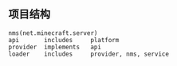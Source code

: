 ## 项目结构

    nms(net.minecraft.server)
    api       includes     platform
    provider  implements   api
    loader    includes     provider, nms, service